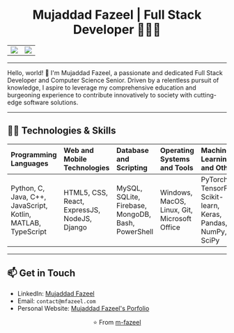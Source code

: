 <div align="center">

# Mujaddad Fazeel | Full Stack Developer 👨🏻‍💻

</div>

<div align="center">

<table>
  <tr>
    <td><img src="https://github-readme-streak-stats.herokuapp.com/?user=m-fazeel&theme=dark" /></td>
    <td><img src="https://github-readme-stats.vercel.app/api?username=m-fazeel&show_icons=true&include_all_commits=true&theme=dark#gh-dark-mode-only" /></td>
  </tr>
</table>

</div>

---

Hello, world! 👋 I'm Mujaddad Fazeel, a passionate and dedicated Full Stack Developer and Computer Science Senior. Driven by a relentless pursuit of knowledge, I aspire to leverage my comprehensive education and burgeoning experience to contribute innovatively to society with cutting-edge software solutions.

---

## 👨‍💻 Technologies & Skills

| Programming Languages | Web and Mobile Technologies | Database and Scripting | Operating Systems and Tools | Machine Learning and Others |
|:----------------------|:-----------------------------|:-----------------------|:---------------------------|:----------------------------|
| Python, C, Java, C++, JavaScript, Kotlin, MATLAB, TypeScript | HTML5, CSS, React, ExpressJS, NodeJS, Django | MySQL, SQLite, Firebase, MongoDB, Bash, PowerShell | Windows, MacOS, Linux, Git, Microsoft Office | PyTorch, TensorFlow, Scikit-learn, Keras, Pandas, NumPy, SciPy |

---

## 📫 Get in Touch

- LinkedIn: [Mujaddad Fazeel](https://www.linkedin.com/in/your-linkedin)
- Email: `contact@mfazeel.com`
- Personal Website: [Mujaddad Fazeel's Porfolio](http://www.mfazeel.com)

<div align="center">

⭐️ From [m-fazeel](https://github.com/m-fazeel)

</div>
